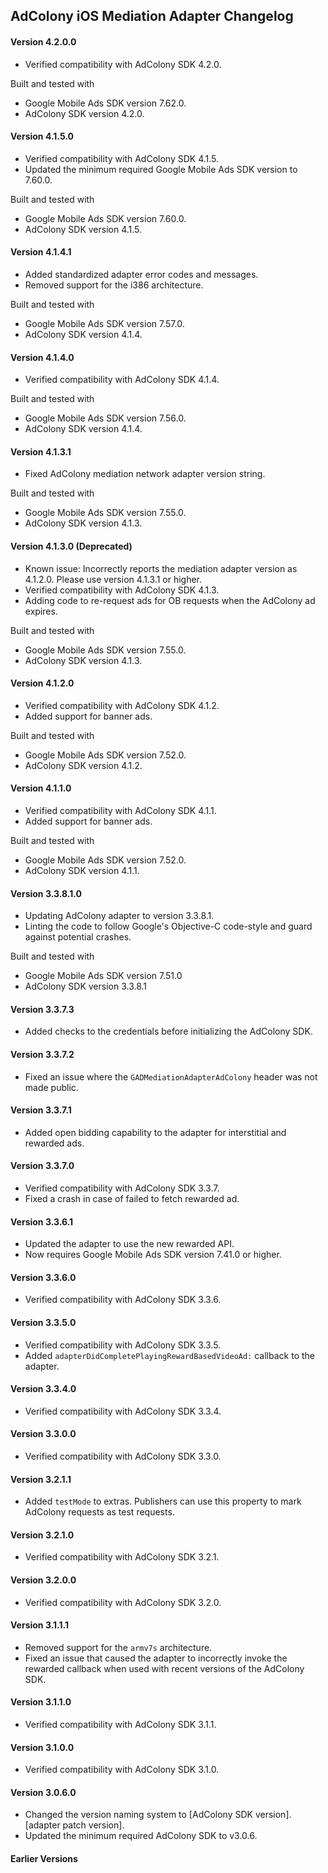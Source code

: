 ## AdColony iOS Mediation Adapter Changelog

#### Version 4.2.0.0
- Verified compatibility with AdColony SDK 4.2.0.

Built and tested with
- Google Mobile Ads SDK version 7.62.0.
- AdColony SDK version 4.2.0.

#### Version 4.1.5.0
- Verified compatibility with AdColony SDK 4.1.5.
- Updated the minimum required Google Mobile Ads SDK version to 7.60.0.

Built and tested with
- Google Mobile Ads SDK version 7.60.0.
- AdColony SDK version 4.1.5.

#### Version 4.1.4.1
- Added standardized adapter error codes and messages.
- Removed support for the i386 architecture.

Built and tested with
- Google Mobile Ads SDK version 7.57.0.
- AdColony SDK version 4.1.4.

#### Version 4.1.4.0
- Verified compatibility with AdColony SDK 4.1.4.

Built and tested with
- Google Mobile Ads SDK version 7.56.0.
- AdColony SDK version 4.1.4.

#### Version 4.1.3.1
- Fixed AdColony mediation network adapter version string.

Built and tested with
- Google Mobile Ads SDK version 7.55.0.
- AdColony SDK version 4.1.3.

#### Version 4.1.3.0 (Deprecated)
- Known issue: Incorrectly reports the mediation adapter version as 4.1.2.0.
  Please use version 4.1.3.1 or higher.
- Verified compatibility with AdColony SDK 4.1.3.
- Adding code to re-request ads for OB requests when the AdColony ad expires.

Built and tested with
- Google Mobile Ads SDK version 7.55.0.
- AdColony SDK version 4.1.3.

#### Version 4.1.2.0
- Verified compatibility with AdColony SDK 4.1.2.
- Added support for banner ads.

Built and tested with
- Google Mobile Ads SDK version 7.52.0.
- AdColony SDK version 4.1.2.

#### Version 4.1.1.0
- Verified compatibility with AdColony SDK 4.1.1.
- Added support for banner ads.

Built and tested with
- Google Mobile Ads SDK version 7.52.0.
- AdColony SDK version 4.1.1.

#### Version 3.3.8.1.0
- Updating AdColony adapter to version 3.3.8.1.
- Linting the code to follow Google's Objective-C code-style and guard against potential crashes.

Built and tested with
- Google Mobile Ads SDK version 7.51.0
- AdColony SDK version 3.3.8.1

#### Version 3.3.7.3
- Added checks to the credentials before initializing the AdColony SDK.

#### Version 3.3.7.2
- Fixed an issue where the `GADMediationAdapterAdColony` header was not made public.

#### Version 3.3.7.1
- Added open bidding capability to the adapter for interstitial and rewarded ads.

#### Version 3.3.7.0
- Verified compatibility with AdColony SDK 3.3.7.
- Fixed a crash in case of failed to fetch rewarded ad.

#### Version 3.3.6.1
- Updated the adapter to use the new rewarded API.
- Now requires Google Mobile Ads SDK version 7.41.0 or higher.

#### Version 3.3.6.0
- Verified compatibility with AdColony SDK 3.3.6.

#### Version 3.3.5.0
- Verified compatibility with AdColony SDK 3.3.5.
- Added `adapterDidCompletePlayingRewardBasedVideoAd:` callback to the adapter.

#### Version 3.3.4.0
- Verified compatibility with AdColony SDK 3.3.4.

#### Version 3.3.0.0
- Verified compatibility with AdColony SDK 3.3.0.

#### Version 3.2.1.1
- Added `testMode` to extras. Publishers can use this property to mark AdColony
  requests as test requests.

#### Version 3.2.1.0
- Verified compatibility with AdColony SDK 3.2.1.

#### Version 3.2.0.0
- Verified compatibility with AdColony SDK 3.2.0.

#### Version 3.1.1.1
- Removed support for the `armv7s` architecture.
- Fixed an issue that caused the adapter to incorrectly invoke the rewarded
  callback when used with recent versions of the AdColony SDK.

#### Version 3.1.1.0
- Verified compatibility with AdColony SDK 3.1.1.

#### Version 3.1.0.0
- Verified compatibility with AdColony SDK 3.1.0.

#### Version 3.0.6.0
- Changed the version naming system to
  [AdColony SDK version].[adapter patch version].
- Updated the minimum required AdColony SDK to v3.0.6.

#### Earlier Versions
